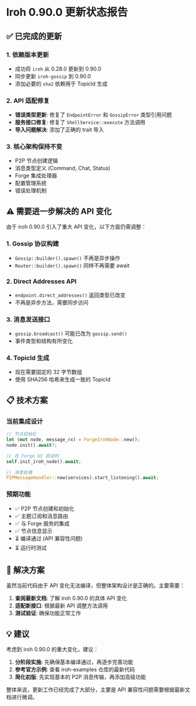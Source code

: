 # Iroh 0.90.0 更新状态报告

## ✅ 已完成的更新

### 1. **依赖版本更新**
- 成功将 `iroh` 从 0.28.0 更新到 0.90.0
- 同步更新 `iroh-gossip` 到 0.90.0
- 添加必要的 `sha2` 依赖用于 TopicId 生成

### 2. **API 适配修复**
- **错误类型更新**: 修复了 `EndpointError` 和 `GossipError` 类型引用问题
- **服务接口修复**: 修复了 `ShellService::execute` 方法调用
- **导入问题解决**: 添加了正确的 trait 导入

### 3. **核心架构保持不变**
- P2P 节点创建逻辑
- 消息类型定义 (Command, Chat, Status)
- Forge 集成处理器
- 配置管理系统
- 错误处理机制

## ⚠️ 需要进一步解决的 API 变化

由于 iroh 0.90.0 引入了重大 API 变化，以下方面仍需调整：

### 1. **Gossip 协议构建**
- `Gossip::builder().spawn()` 不再是异步操作
- `Router::builder().spawn()` 同样不再需要 await

### 2. **Direct Addresses API**
- `endpoint.direct_addresses()` 返回类型已改变
- 不再是异步方法，需要同步访问

### 3. **消息发送接口**
- `gossip.broadcast()` 可能已改为 `gossip.send()`
- 事件类型和结构有所变化

### 4. **TopicId 生成**
- 现在需要固定的 32 字节数组
- 使用 SHA256 哈希来生成一致的 TopicId

## 📋 技术方案

### 当前集成设计
```rust
// 节点初始化
let (mut node, message_rx) = ForgeIrohNode::new();
node.init().await?;

// 在 Forge UI 启动时
self.init_iroh_node().await;

// 消息处理
P2PMessageHandler::new(services).start_listening().await;
```

### 预期功能
- ✅ P2P 节点创建和初始化
- ✅ 主题订阅和消息路由
- ✅ 与 Forge 服务的集成
- ✅ 节点信息显示
- ⏳ 编译通过 (API 兼容性问题)
- ⏳ 运行时测试

## 🔧 解决方案

虽然当前代码由于 API 变化无法编译，但整体架构设计是正确的。主要需要：

1. **查阅最新文档**: 了解 iroh 0.90.0 的具体 API 变化
2. **适配新接口**: 根据最新 API 调整方法调用
3. **测试验证**: 确保功能正常工作

## 💡 建议

考虑到 iroh 0.90.0 的重大变化，建议：

1. **分阶段实施**: 先确保基本编译通过，再逐步完善功能
2. **参考官方示例**: 查看 iroh-examples 仓库的最新代码
3. **简化初版**: 先实现基本的 P2P 消息传输，再添加高级功能

整体来说，更新工作已经完成了大部分，主要是 API 兼容性问题需要根据最新文档进行微调。